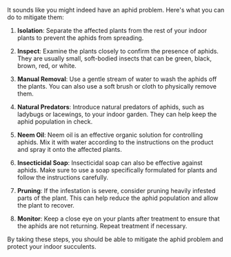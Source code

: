 It sounds like you might indeed have an aphid problem. Here's what you can do to mitigate them:

1. **Isolation**: Separate the affected plants from the rest of your indoor plants to prevent the aphids from spreading.

2. **Inspect**: Examine the plants closely to confirm the presence of aphids. They are usually small, soft-bodied insects that can be green, black, brown, red, or white.

3. **Manual Removal**: Use a gentle stream of water to wash the aphids off the plants. You can also use a soft brush or cloth to physically remove them.

4. **Natural Predators**: Introduce natural predators of aphids, such as ladybugs or lacewings, to your indoor garden. They can help keep the aphid population in check.

5. **Neem Oil**: Neem oil is an effective organic solution for controlling aphids. Mix it with water according to the instructions on the product and spray it onto the affected plants.

6. **Insecticidal Soap**: Insecticidal soap can also be effective against aphids. Make sure to use a soap specifically formulated for plants and follow the instructions carefully.

7. **Pruning**: If the infestation is severe, consider pruning heavily infested parts of the plant. This can help reduce the aphid population and allow the plant to recover.

8. **Monitor**: Keep a close eye on your plants after treatment to ensure that the aphids are not returning. Repeat treatment if necessary.

By taking these steps, you should be able to mitigate the aphid problem and protect your indoor succulents.